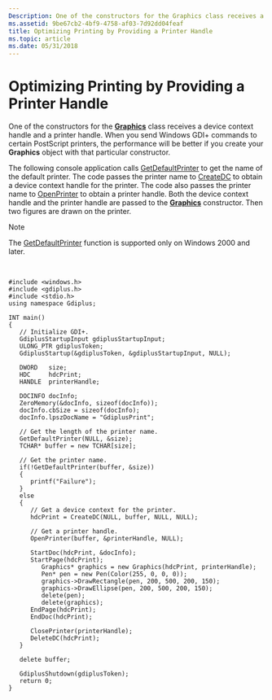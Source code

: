 ```yaml
---
Description: One of the constructors for the Graphics class receives a device context handle and a printer handle.
ms.assetid: 9be67cb2-4bf9-4758-af03-7d92dd04feaf
title: Optimizing Printing by Providing a Printer Handle
ms.topic: article
ms.date: 05/31/2018
---
```


# Optimizing Printing by Providing a Printer Handle

One of the constructors for the [**Graphics**](/windows/desktop/api/gdiplusgraphics/nl-gdiplusgraphics-graphics) class receives a device context handle and a printer handle. When you send Windows GDI+ commands to certain PostScript printers, the performance will be better if you create your **Graphics** object with that particular constructor.

The following console application calls [GetDefaultPrinter](/windows/win32/printdocs/getdefaultprinter) to get the name of the default printer. The code passes the printer name to [CreateDC](/windows/win32/api/wingdi/nf-wingdi-createdcw) to obtain a device context handle for the printer. The code also passes the printer name to [OpenPrinter](https://msdn.microsoft.com/library/en-us/gdi/prntspol_9qnm.asp) to obtain a printer handle. Both the device context handle and the printer handle are passed to the [**Graphics**](/windows/desktop/api/gdiplusgraphics/nl-gdiplusgraphics-graphics) constructor. Then two figures are drawn on the printer.

> [!Note]  
> The [GetDefaultPrinter](/windows/win32/printdocs/getdefaultprinter) function is supported only on Windows 2000 and later.

 


```
#include <windows.h>
#include <gdiplus.h>
#include <stdio.h>
using namespace Gdiplus;

INT main()
{
   // Initialize GDI+.
   GdiplusStartupInput gdiplusStartupInput;
   ULONG_PTR gdiplusToken;
   GdiplusStartup(&gdiplusToken, &gdiplusStartupInput, NULL);

   DWORD   size;
   HDC     hdcPrint;
   HANDLE  printerHandle;

   DOCINFO docInfo;
   ZeroMemory(&docInfo, sizeof(docInfo));
   docInfo.cbSize = sizeof(docInfo);
   docInfo.lpszDocName = "GdiplusPrint";

   // Get the length of the printer name.
   GetDefaultPrinter(NULL, &size);
   TCHAR* buffer = new TCHAR[size];

   // Get the printer name.
   if(!GetDefaultPrinter(buffer, &size))
   {
      printf("Failure");
   }
   else
   {
      // Get a device context for the printer.
      hdcPrint = CreateDC(NULL, buffer, NULL, NULL);

      // Get a printer handle.
      OpenPrinter(buffer, &printerHandle, NULL);

      StartDoc(hdcPrint, &docInfo);
      StartPage(hdcPrint);
         Graphics* graphics = new Graphics(hdcPrint, printerHandle);
         Pen* pen = new Pen(Color(255, 0, 0, 0));
         graphics->DrawRectangle(pen, 200, 500, 200, 150);
         graphics->DrawEllipse(pen, 200, 500, 200, 150);
         delete(pen);
         delete(graphics);
      EndPage(hdcPrint);
      EndDoc(hdcPrint);

      ClosePrinter(printerHandle);
      DeleteDC(hdcPrint);
   }

   delete buffer;
   
   GdiplusShutdown(gdiplusToken);
   return 0;
}
```



 

 



